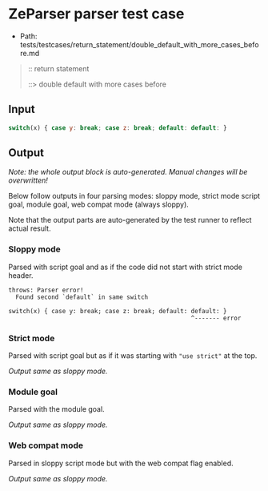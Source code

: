 # ZeParser parser test case

- Path: tests/testcases/return_statement/double_default_with_more_cases_before.md

> :: return statement
>
> ::> double default with more cases before

## Input


`````js
switch(x) { case y: break; case z: break; default: default: }
`````

## Output

_Note: the whole output block is auto-generated. Manual changes will be overwritten!_

Below follow outputs in four parsing modes: sloppy mode, strict mode script goal, module goal, web compat mode (always sloppy).

Note that the output parts are auto-generated by the test runner to reflect actual result.

### Sloppy mode

Parsed with script goal and as if the code did not start with strict mode header.

`````
throws: Parser error!
  Found second `default` in same switch

switch(x) { case y: break; case z: break; default: default: }
                                                   ^------- error
`````

### Strict mode

Parsed with script goal but as if it was starting with `"use strict"` at the top.

_Output same as sloppy mode._

### Module goal

Parsed with the module goal.

_Output same as sloppy mode._

### Web compat mode

Parsed in sloppy script mode but with the web compat flag enabled.

_Output same as sloppy mode._
